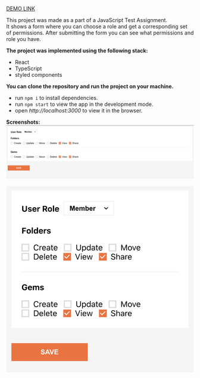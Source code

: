 [DEMO LINK](https://irenhh.github.io/frontend-component-task/)

This project was made as a part of a JavaScript Test Assignment. <br />
It shows a form where you can choose a role and get a corresponding set of permissions. After submitting the form you can see what permissions and role you have.

**The project was implemented using the following stack:**

- React
- TypeScript
- styled components

**You can clone the repository and run the project on your machine.** <br />

- run `npm i` to install dependencies. <br />
- run `npm start` to view the app in the development mode. <br />
- open _http://localhost:3000_ to view it in the browser.

**Screenshots:**
![desktop](screenshots/desktop.png)
<br /><br />
![mobile](screenshots/mobile.png)
